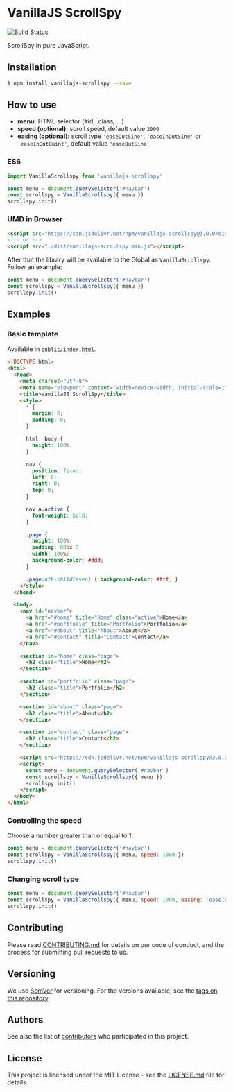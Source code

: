# VanillaJS ScrollSpy

[![Build Status](https://travis-ci.org/ederssouza/vanillajs-scrollspy.svg?branch=master)](https://travis-ci.org/ederssouza/vanillajs-scrollspy)

ScrollSpy in pure JavaScript.

## Installation

```bash
$ npm install vanillajs-scrollspy --save
```

## How to use

- **menu:** HTML selector (#id, .class, ...)
- **speed (optional):** scroll speed, default value `2000`
- **easing (optional):** scroll type `'easeOutSine'`, `'easeInOutSine'` or `'easeInOutQuint'`, default value `'easeOutSine'`

### ES6

```javascript
import VanillaScrollspy from 'vanillajs-scrollspy'

const menu = document.querySelector('#navbar')
const scrollspy = VanillaScrollspy({ menu })
scrollspy.init()
```

### UMD in Browser

```html
<script src="https://cdn.jsdelivr.net/npm/vanillajs-scrollspy@3.0.0/dist/vanillajs-scrollspy.min.js"></script>
<!-- or -->
<script src="./dist/vanillajs-scrollspy.min.js"></script>
```

After that the library will be available to the Global as `VanillaScrollspy`. Follow an example:

``` javascript
const menu = document.querySelector('#navbar')
const scrollspy = VanillaScrollspy({ menu })
scrollspy.init()
```

## Examples

### Basic template

Available in [`public/index.html`](public/index.html).

``` html
<!DOCTYPE html>
<html>
  <head>
    <meta charset="utf-8">
    <meta name="viewport" content="width=device-width, initial-scale=1">
    <title>VanillaJS ScrollSpy</title>
    <style>
      * {
        margin: 0;
        padding: 0;
      }

      html, body {
        height: 100%;
      }

      nav {
        position: fixed;
        left: 0;
        right: 0;
        top: 0;
      }

      nav a.active {
        font-weight: bold;
      }

      .page {
        height: 100%;
        padding: 80px 0;
        width: 100%;
        background-color: #ddd;
      }

      .page:nth-child(even) { background-color: #fff; }
    </style>
  </head>

  <body>
    <nav id="navbar">
      <a href="#home" title="Home" class="active">Home</a>
      <a href="#portfolio" title="Portfolio">Portfolio</a>
      <a href="#about" title="About">About</a>
      <a href="#contact" title="Contact">Contact</a>
    </nav>

    <section id="home" class="page">
      <h2 class="title">Home</h2>
    </section>

    <section id="portfolio" class="page">
      <h2 class="title">Portfolio</h2>
    </section>

    <section id="about" class="page">
      <h2 class="title">About</h2>
    </section>

    <section id="contact" class="page">
      <h2 class="title">Contact</h2>
    </section>

    <script src="https://cdn.jsdelivr.net/npm/vanillajs-scrollspy@3.0.0/dist/vanillajs-scrollspy.min.js"></script>
    <script>
      const menu = document.querySelector('#navbar')
      const scrollspy = VanillaScrollspy({ menu })
      scrollspy.init()
    </script>
  </body>
</html>
```

### Controlling the speed
Choose a number greater than or equal to 1.

``` javascript
const menu = document.querySelector('#navbar')
const scrollspy = VanillaScrollspy({ menu, speed: 1000 })
scrollspy.init()
```

### Changing scroll type

``` javascript
const menu = document.querySelector('#navbar')
const scrollspy = VanillaScrollspy({ menu, speed: 1000, easing: 'easeInOutQuint' })
scrollspy.init()
```

## Contributing

Please read [CONTRIBUTING.md](https://gist.github.com/PurpleBooth/b24679402957c63ec426) for details on our code of conduct, and the process for submitting pull requests to us.

## Versioning

We use [SemVer](http://semver.org/) for versioning. For the versions available, see the [tags on this repository](https://github.com/ederssouza/vanillajs-scrollspy/tags).

## Authors

See also the list of [contributors](https://github.com/ederssouza/vanillajs-scrollspy/contributors) who participated in this project.

## License

This project is licensed under the MIT License - see the [LICENSE.md](LICENSE.md) file for details
